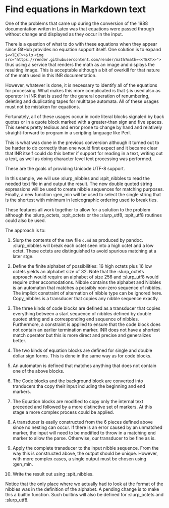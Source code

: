# Find equations in Markdown text

One of the problems that came up during the conversion of the 1988
documentation writen in Latex was that equations were passed through
without change and displayed as they occur in the input.

There is a question of what to do with these equations when they appear
since GitHub provides no equation support itself.
One solution is to expand `$<<TEXT>>$` to
`<img src="https://render.githubusercontent.com/render/math?math=<<TEXT>>">`
thus using a service that renders the math as an image and displays the
resulting image.
This is acceptable although a bit of overkill for that nature of the math
used in this INR documentation.

However, whatever is done, it is necessary to identify all of the equations
for processing.
What makes this more complicated is that `$` is used also as operator in
INR that is used for the general operation of renumbering, deleting and
duplicating tapes for multitape automata.
All of these usages must not be mistaken for equations.

Fortunately, all of these usages occur in code literal blocks signaled by
back quotes or in a quote block marked with a greater-than sign and five
spaces.
This seems pretty tedious and error prone to change by hand and relatively
straight-forward to program in a scripting language like Perl.

This is what was done in the previous conversion although it turned out
to be harder to do correctly than one would first expect and it became
clear that INR itself could do this better if support for reading in a
text, writing out a text, as well as doing character level text processing
was performed.

These are the goals of providing Unicode UTF-8 support.

In this sample, we will use :slurp_nibbles and :spit_nibbles to read the
needed text file in and output the result.
The new double quoted string expressions will be used to create nibble
sequences for matching purposes.
Finally, a new function :gen_min will be used to select the single string
that is the shortest with minimum in lexicographic ordering used to break
ties.

These features all work together to allow for a solution to the problem
although the :slurp_octets, :spit_octets or the :slurp_utf8, :spit_utf8
routines could also be used.

The approach is to:

1. Slurp the contents of the raw file `c.md` as produced by pandoc.
   :slurp_nibbles will break each octet seen into a high octet and a low
   octet.
   These octets are distinguished to avoid spurious matching at a later
   stge.

2. Define the finite alphabet of possibilities: 16 high octets plus 16
   low octets yields an alphabet size of 32.
   Note that the :slurp_octets approach would require an alphabet of size
   256 and :slurp_utf8 would require other accomodations.
   Nibble contains the alphabet and Nibbles is an automaton that matches
   a possibly non-zero sequence of nibbles.
   The implicit constraint of alternation of nibble type can be ignored
   here.
   Copy_nibbles is a transducer that copies any nibble sequence exactly.

3. The three kinds of code blocks are defined as a transducer that copies
   everything between a start sequence of nibbles defined by double quoted
   string and a corresponding end sequence of nibbles.
   Furthermore, a constraint is applied to ensure that the code block does
   not contain an earlier termination marker.
   INR does not have a shortest match operator but this is more direct
   and precise and generalizes better.

4. The two kinds of equation blocks are defined for single and double dollar
   sign forms.
   This is done in the same way as for code blocks.

5. An automaton is defined that matches anything that does not contain one
   of the above blocks.

6. The Code blocks and the background block are converted into tranducers
   tha copy their input including the beginning and end markers.

7. The Equation blocks are modified to copy only the internal text
   preceded and followed by a more distinctive set of markers.
   At this stage a more complex process could be applied.

8. A transducer is easily constructed from the 6 pieces defined above since
   no nesting can occur.
   If there is an error caused by an unmatched marker, the input will need
   to be modified to throw in a matching end marker to allow the parse.
   Otherwise, our transducer to be fine as is.

9. Apply the complete transducer to the input nibble sequence.
   From the way this is constructed above, the output should be unique.
   However, with more complex cases, a single output must be chosen using
   :gen_min.

10. Write the result out using :spit_nibbles.

Notice that the only place where we actually had to look at the format of
the nibbles was in the definition of the alphabet.
A pending change is to make this a builtin function.
Such builtins will also be defined for :slurp_octets and :slurp_utf8.
